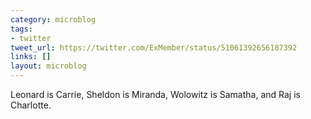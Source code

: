 ```yaml
---
category: microblog
tags:
- twitter
tweet_url: https://twitter.com/ExMember/status/51061392656187392
links: []
layout: microblog
---
```

Leonard is Carrie, Sheldon is Miranda, Wolowitz is Samatha, and Raj is Charlotte.
